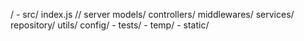 /
    - src/
        index.js // server
        models/
        controllers/
        middlewares/
        services/
        repository/
        utils/
        config/
    - tests/
    - temp/
    - static/